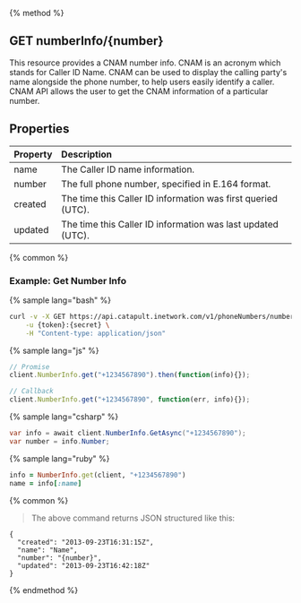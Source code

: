 {% method %}
## GET numberInfo/{number}
This resource provides a CNAM number info. CNAM is an acronym which stands for Caller ID Name. CNAM can be used to display the calling party's name alongside the phone number, to help users easily identify a caller. CNAM API allows the user to get the CNAM information of a particular number.

## Properties
| Property | Description                                                  |
|:---------|:-------------------------------------------------------------|
| name     | The Caller ID name information.                              |
| number   | The full phone number, specified in E.164 format.            |
| created  | The time this Caller ID information was first queried (UTC). |
| updated  | The time this Caller ID information was last updated (UTC).  |

{% common %}
### Example: Get Number Info

{% sample lang="bash" %}
```bash
curl -v -X GET https://api.catapult.inetwork.com/v1/phoneNumbers/numberInfo/{number} \
	-u {token}:{secret} \
	-H "Content-type: application/json"
```

{% sample lang="js" %}
```js
// Promise
client.NumberInfo.get("+1234567890").then(function(info){});

// Callback
client.NumberInfo.get("+1234567890", function(err, info){});
```

{% sample lang="csharp" %}
```csharp
var info = await client.NumberInfo.GetAsync("+1234567890");
var number = info.Number;
```

{% sample lang="ruby" %}
```ruby
info = NumberInfo.get(client, "+1234567890")
name = info[:name]
```

{% common %}
> The above command returns JSON structured like this:

```
{
  "created": "2013-09-23T16:31:15Z",
  "name": "Name",
  "number": "{number}",
  "updated": "2013-09-23T16:42:18Z"
}
```
{% endmethod %}

